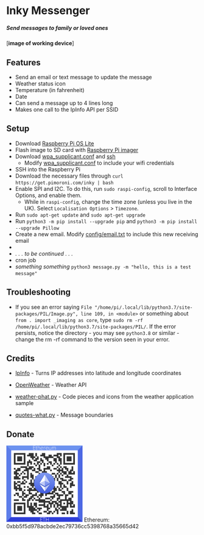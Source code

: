 # Inky Messenger 

##### _Send messages to family or loved ones_
[**image of working device**]
## Features
- Send an email or text message to update the message
- Weather status icon
- Temperature (in fahrenheit)
- Date
- Can send a message up to 4 lines long
- Makes one call to the IpInfo API per SSID


## Setup
- Download [Raspberry Pi OS Lite](https://www.raspberrypi.org/software/operating-systems/)
- Flash image to SD card with [Raspberry Pi imager](https://www.raspberrypi.org/software/)
- Download [wpa_supplicant.conf](wpa_supplicant.conf) and [ssh](ssh)
  - Modify [wpa_supplicant.conf](wpa_supplicant.conf) to include your wifi credentials
- SSH into the Raspberry Pi
- Download the necessary files through `curl https://get.pimoroni.com/inky | bash`
- Enable SPI and I2C. To do this, run `sudo raspi-config`, scroll to Interface Options, and enable them.
  - While in `raspi-config`, change the time zone (unless you live in the UK). Select `Localisation Options` > `Timezone`.
- Run `sudo apt-get update` and `sudo apt-get upgrade`
- Run `python3 -m pip install --upgrade pip` and `python3 -m pip install --upgrade Pillow`
- Create a new email. Modify [config/email.txt](config/email.txt) to include this new receiving email
- 
- _. . . to be continued . . ._
- cron job
- _something something_ `python3 message.py -m "hello, this is a test message"`


## Troubleshooting
- If you see an error saying `File "/home/pi/.local/lib/python3.7/site-packages/PIL/Image.py", line 109, in <module>` or something about `from . import _imaging as core`, type `sudo rm -rf /home/pi/.local/lib/python3.7/site-packages/PIL/`. If the error persists, notice the directory - you may see `python3.8` or similar - change the rm -rf command to the version seen in your error.


## Credits
- [IpInfo] - Turns IP addresses into latitude and longitude coordinates
- [OpenWeather] - Weather API
- [weather-phat.py] - Code pieces and icons from the weather application sample
- [quotes-what.py] - Message boundaries


   [weather-phat.py]: <https://github.com/pimoroni/inky/blob/master/examples/phat/weather-phat.py>
   [quotes-what.py]: <https://github.com/pimoroni/inky/blob/master/examples/what/quotes-what.py>
   [IpInfo]: <https://ipinfo.io/>
   [OpenWeather]: <https://openweathermap.org/api>


## Donate
<img src="github-images/eth_donate.png" alt="0xbb5f5d978acbde2ec79736cc5398768a35665d42" width="200px" height="200px">
Ethereum: 0xbb5f5d978acbde2ec79736cc5398768a35665d42